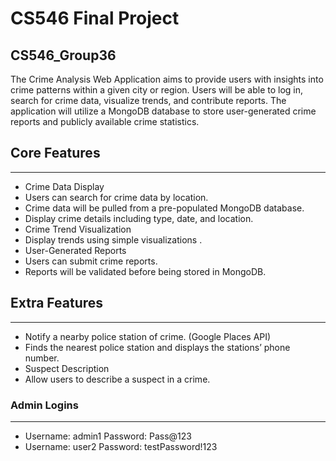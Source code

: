 # CS546 Final Project
## CS546_Group36

The Crime Analysis Web Application aims to provide users with insights into crime patterns within a given city or region. Users will be able to log in, search for crime data, visualize trends, and contribute reports. The application will utilize a MongoDB database to store user-generated crime reports and publicly available crime statistics.

## Core Features
---------------

* Crime Data Display
* Users can search for crime data by location.
* Crime data will be pulled from a pre-populated MongoDB database.
* Display crime details including type, date, and location.
* Crime Trend Visualization
* Display trends using simple visualizations .
* User-Generated Reports
* Users can submit crime reports.
* Reports will be validated before being stored in MongoDB.


## Extra Features
----------------

* Notify a nearby police station of crime. (Google Places API)
* Finds the nearest police station and displays the stations’ phone number.
* Suspect Description
* Allow users to describe a suspect in a crime.

### Admin Logins
----------------

* Username: admin1      Password: Pass@123
* Username: user2       Password: testPassword!123
